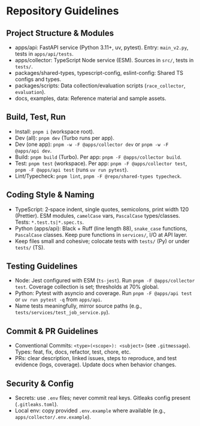 # Repository Guidelines

## Project Structure & Modules
- apps/api: FastAPI service (Python 3.11+, uv, pytest). Entry: `main_v2.py`, tests in `apps/api/tests`.
- apps/collector: TypeScript Node service (ESM). Sources in `src/`, tests in `tests/`.
- packages/shared-types, typescript-config, eslint-config: Shared TS configs and types.
- packages/scripts: Data collection/evaluation scripts (`race_collector`, `evaluation`).
- docs, examples, data: Reference material and sample assets.

## Build, Test, Run
- Install: `pnpm i` (workspace root).
- Dev (all): `pnpm dev` (Turbo runs per app).
- Dev (one app): `pnpm -w -F @apps/collector dev` or `pnpm -w -F @apps/api dev`.
- Build: `pnpm build` (Turbo). Per app: `pnpm -F @apps/collector build`.
- Test: `pnpm test` (workspace). Per app: `pnpm -F @apps/collector test`, `pnpm -F @apps/api test` (runs `uv run pytest`).
- Lint/Typecheck: `pnpm lint`, `pnpm -F @repo/shared-types typecheck`.

## Coding Style & Naming
- TypeScript: 2‑space indent, single quotes, semicolons, print width 120 (Prettier). ESM modules, `camelCase` vars, `PascalCase` types/classes. Tests: `*.test.ts|*.spec.ts`.
- Python (apps/api): Black + Ruff (line length 88), `snake_case` functions, `PascalCase` classes. Keep pure functions in `services/`, I/O at API layer.
- Keep files small and cohesive; colocate tests with `tests/` (Py) or under `tests/` (TS).

## Testing Guidelines
- Node: Jest configured with ESM (`ts-jest`). Run `pnpm -F @apps/collector test`. Coverage collection is set; thresholds at 70% global.
- Python: Pytest with asyncio and coverage. Run `pnpm -F @apps/api test` or `uv run pytest -q` from `apps/api`.
- Name tests meaningfully, mirror source paths (e.g., `tests/services/test_job_service.py`).

## Commit & PR Guidelines
- Conventional Commits: `<type>(<scope>): <subject>` (see `.gitmessage`). Types: feat, fix, docs, refactor, test, chore, etc.
- PRs: clear description, linked issues, steps to reproduce, and test evidence (logs, coverage). Update docs when behavior changes.

## Security & Config
- Secrets: use `.env` files; never commit real keys. Gitleaks config present (`.gitleaks.toml`).
- Local env: copy provided `.env.example` where available (e.g., `apps/collector/.env.example`).
